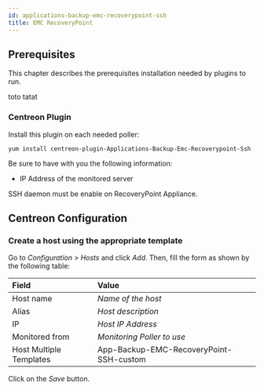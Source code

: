 ```yaml
---
id: applications-backup-emc-recoverypoint-ssh
title: EMC RecoveryPoint
---
```


## Prerequisites

This chapter describes the prerequisites installation needed by plugins to run.


toto tatat
### Centreon Plugin

Install this plugin on each needed poller:

``` shell
yum install centreon-plugin-Applications-Backup-Emc-Recoverypoint-Ssh
```

Be sure to have with you the following information:

  - IP Address of the monitored server

SSH daemon must be enable on RecoveryPoint Appliance.

## Centreon Configuration

### Create a host using the appropriate template

Go to *Configuration \> Hosts* and click *Add*. Then, fill the form as shown by
the following table:

| Field                                | Value                                   |
| :----------------------------------- | :-------------------------------------- |
| Host name                            | *Name of the host*                      |
| Alias                                | *Host description*                      |
| IP                                   | *Host IP Address*                       |
| Monitored from                       | *Monitoring Poller to use*              |
| Host Multiple Templates              | App-Backup-EMC-RecoveryPoint-SSH-custom |

Click on the *Save* button.
